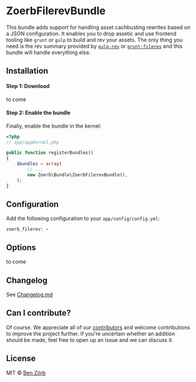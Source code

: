 ZoerbFilerevBundle
=====================

This bundle adds support for handling asset cachbusting rewrites based on a JSON configuration.
It enables you to drop assetic and use frontend tooling like `grunt` or `gulp` to build and rev your assets.
The only thing you need is the rev summary provided by [`gulp-rev`](https://github.com/sindresorhus/gulp-rev) or [`grunt-filerev`](https://github.com/yeoman/grunt-filerev) and this bundle will handle everything else.

## Installation
#### Step 1: Download
 to come

#### Step 2: Enable the bundle
Finally, enable the bundle in the kernel:

```php
<?php
// app/appKernel.php

public function registerBundles()
{
    $bundles = array(
        // ...
        new Zoerb\Bundle\ZoerbFilerevBundle(),
    );
}
```
## Configuration

Add the following configuration to your `app/config/config.yml`:

    zoerb_filerev: ~

## Options

to come

## Changelog

See [Changelog.md](Changelog.md)

## Can I contribute?

Of course. We appreciate all of our [contributors](https://github.com/addyosmani/critical/graphs/contributors) and
welcome contributions to improve the project further. If you're uncertain whether an addition should be made, feel
free to open up an issue and we can discuss it.


## License
MIT © [Ben Zörb](http://sommerlaune.com)
